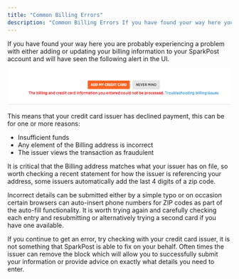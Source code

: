 ```yaml
---
title: "Common Billing Errors"
description: "Common Billing Errors If you have found your way here you are probably experiencing a problem with either adding or updating your billing information to your Spark Post account and will have seen the following alert in the UI This means that your credit card issuer has declined payment this..."
---
```


If you have found your way here you are probably experiencing a problem with either adding or updating your billing information to your SparkPost account and will have seen the following alert in the UI. 

![](media/common-billing-errors/Screenshot_2017-03-21_09.49.44_original.png)

This means that your credit card issuer has declined payment, this can be for one or more reasons:

* Insufficient funds
* Any element of the Billing address is incorrect
* The issuer views the transaction as fraudulent

It is critical that the Billing address matches what your issuer has on file, so worth checking a recent statement for how the issuer is referencing your address, some issuers automatically add the last 4 digits of a zip code.

Incorrect details can be submitted either by a simple typo or on occasion certain browsers can auto-insert phone numbers for ZIP codes as part of the auto-fill functionality. It is worth trying again and carefully checking each entry and resubmitting or alternatively trying a second card if you have one available.

If you continue to get an error, try checking with your credit card issuer, it is not something that SparkPost is able to fix on your behalf. Often times the issuer can remove the block which will allow you to successfully submit your information or provide advice on exactly what details you need to enter. 
